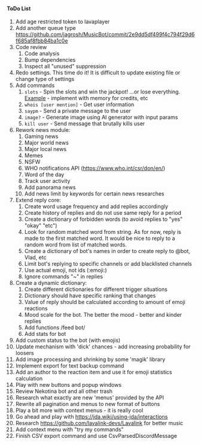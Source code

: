 #### ToDo List
1. Add age restricted token to lavaplayer
2. Add another queue type https://github.com/jagrosh/MusicBot/commit/2e9dd5df499f4c794f29d6f685af8fbb84ba1c0e
3. Code review
   1. Code analysis
   2. Bump dependencies
   3. Inspect all "unused" suppression
4. Redo settings. This time do it! It is difficult to update existing file or change type of settings
5. Add commands
    1. `slots` - Spin the slots and win the jackpot! ...or lose everything. [Example](https://www.javacodegeeks.com/2014/08/programming-a-simple-slot-machine-game-using-java.html) - implement with memory for credits, etc
    2. `whois [user mention]` - Get user information
    3. `saypm` - Send a private message to the user
    4. `image?` - Generate image using AI generator with input params
    5. `kill user` - Send message that brutally kills user
6. Rework news module:
    1. Gaming news
    2. Major world news
    3. Major local news
    4. Memes
    5. NSFW
    6. WHO notifications API (https://www.who.int/csr/don/en/)
    7. Word of the day
    8. Track user activity
    9. Add panorama news
    10. Add news limit by keywords for certain news researches
7. Extend reply core:
    1. Create word usage frequency and add replies accordingly
    2. Create history of replies and do not use same reply for a period
    3. Create a dictionary of forbidden words (to avoid replies to "yes" "okay" "etc")
    4. Look for random matched word from string. As for now, reply is made to the first matched word. It would be nice to reply to a random word from list of matched words.
    5. Create a dictionary of bot's names in order to create reply to @bot, Vlad, etc
    6. Limit bot's replying to specific channels or add blacklisted channels
    7. Use actual emoji, not ids (:emoji:)
    8. Ignore commands "~" in replies
8. Create a dynamic dictionary:
    1. Create different dictionaries for different trigger situations
    2. Dictionary should have specific ranking that changes
    3. Value of reply should be calculated according to amount of emoji reactions
    4. Mood scale for the bot. The better the mood - better and kinder replies
    5. Add functions /feed bot/
    6. Add stats for bot 
9. Add custom status to the bot (with emojis)
10. Update mechanism with 'dick' chances - add increasing probability for loosers
11. Add image processing and shrinking by some 'magik' library
12. Implement export for text backup command
13. Add an author to the reaction item and use it for emoji statistics calculation
14. Play with new buttons and popup windows
15. Review Nekotina bot and all other trash
16. Research what exactly are new 'menus' provided by the API
17. Rewrite all pagination and menus to new format of buttons
18. Play a bit more with context menus - it is really cool
19. Go ahead and play with https://jda.wiki/using-jda/interactions
20. Research https://github.com/lavalink-devs/Lavalink for better music
21. Add context menu with "try my commands"
22. Finish CSV export command and use CsvParsedDiscordMessage